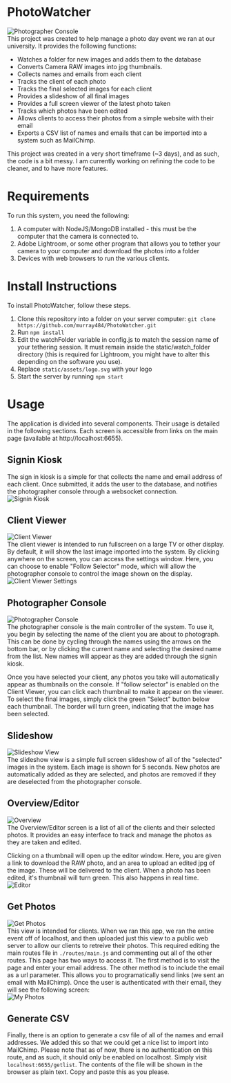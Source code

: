 # PhotoWatcher
![Photographer Console](https://s31.postimg.org/r2kbes3zf/photographer_console.png)  
This project was created to help manage a photo day event we ran at our university.  It provides the following functions:

* Watches a folder for new images and adds them to the database
* Converts Camera RAW images into jpg thumbnails.
* Collects names and emails from each client
* Tracks the client of each photo
* Tracks the final selected images for each client
* Provides a slideshow of all final images
* Provides a full screen viewer of the latest photo taken
* Tracks which photos have been edited
* Allows clients to access their photos from a simple website with their email
* Exports a CSV list of names and emails that can be imported into a system such as MailChimp.

This project was created in a very short timeframe (~3 days), and as such, the code is a bit messy.  I am currently working
on refining the code to be cleaner, and to have more features.

# Requirements
To run this system, you need the following:  
1. A computer with NodeJS/MongoDB installed - this must be the computer that the camera is connected to.
2. Adobe Lightroom, or some other program that allows you to tether your camera to your computer and download the photos into a folder
3. Devices with web browsers to run the various clients.

# Install Instructions
To install PhotoWatcher, follow these steps.  

1. Clone this repository into a folder on your server computer: ```git clone https://github.com/murray484/PhotoWatcher.git```
2. Run ```npm install```
3. Edit the watchFolder variable in config.js to match the session name of your tethering session.  It must remain inside the static/watch_folder directory (this is required for Lightroom, you might have to alter this depending on the software you use).  
4. Replace ```static/assets/logo.svg``` with your logo
5. Start the server by running ```npm start```

# Usage
The application is divided into several components.  Their usage is detailed in the following sections.  Each screen is accessible from links on the main page (available at http://localhost:6655).  

## Signin Kiosk
The sign in kiosk is a simple for that collects the name and email address of each client.  Once submitted, it adds the user to the database, and notifies the photographer console through a websocket connection.  
![Signin Kiosk](https://s31.postimg.org/4rwget6p7/signin.png)  

## Client Viewer
![Client Viewer](https://s31.postimg.org/523yy5lbf/viewer.png)  
The client viewer is intended to run fullscreen on a large TV or other display.  By default, it will show the last image imported into the system.  By clicking anywhere on the screen, you can access the settings window.  Here, you can choose to enable "Follow Selector" mode, which will allow the photographer console to control the image shown on the display.  
![Client Viewer Settings](https://s31.postimg.org/y38b7k5rf/viewer_settings.png)  

## Photographer Console

![Photographer Console](https://s31.postimg.org/r2kbes3zf/photographer_console.png)  
The photographer console is the main controller of the system.  To use it, you begin by selecting the name of the client you are about to photograph.  This can be done by cycling through the names using the arrows on the bottom bar, or by clicking the current name and selecting the desired name from the list.  New names will appear as they are added through the signin kiosk.   

Once you have selected your client, any photos you take will automatically appear as thumbnails on the console.  If "follow selector" is enabled on the Client Viewer, you can click each thumbnail to make it appear on the viewer.  To select the final images, simply click the green "Select" button below each thumbnail.  The border will turn green, indicating that the image has been selected.  

## Slideshow
![Slideshow View](https://s31.postimg.org/fwgtmcf1n/slideshow_view.png)  
The slideshow view is a simple full screen slideshow of all of the "selected" images in the system.  Each image is shown for 5 seconds.  New photos are automatically added as they are selected, and photos are removed if they are deselected from the photographer console.  

## Overview/Editor
![Overview](https://s31.postimg.org/i3pno09pn/editor_screen.png)  
The Overview/Editor screen is a list of all of the clients and their selected photos.  It provides an easy interface to track and manage the photos as they are taken and edited.  

Clicking on a thumbnail will open up the editor window.  Here, you are given a link to download the RAW photo, and an area to upload an edited jpg of the image.  These will be delivered to the client.  When a photo has been edited, it's thumbnail will turn green.  This also happens in real time.  
![Editor](https://s31.postimg.org/9wt2iou97/edit_photo.png)  

## Get Photos
![Get Photos](https://s31.postimg.org/e3dwy0tuz/get_photo_view.png)  
This view is intended for clients.  When we ran this app, we ran the entire event off of localhost, and then uploaded just this view to a public web server to allow our clients to retreive their photos.  This required editing the main routes file in ```./routes/main.js``` and commenting out all of the other routes.  This page has two ways to access it.  The first method is to visit the page and enter your email address.  The other method is to include the email as a url parameter.  This allows you to programatically send links (we sent an email with MailChimp).  Once the user is authenticated with their email, they will see the following screen:  
![My Photos](https://s21.postimg.org/krut1l97b/68747470733a2f2f7333312e706f7374696d672e6f72672f.png)  

## Generate CSV
Finally, there is an option to generate a csv file of all of the names and email addresses.  We added this so that we could get a nice list to import into MailChimp.  Please note that as of now, there is no authentication on this route, and as such, it should only be enabled on localhost.  Simply visit ```localhost:6655/getlist```.  The contents of the file will be shown in the browser as plain text.  Copy and paste this as you please.  



